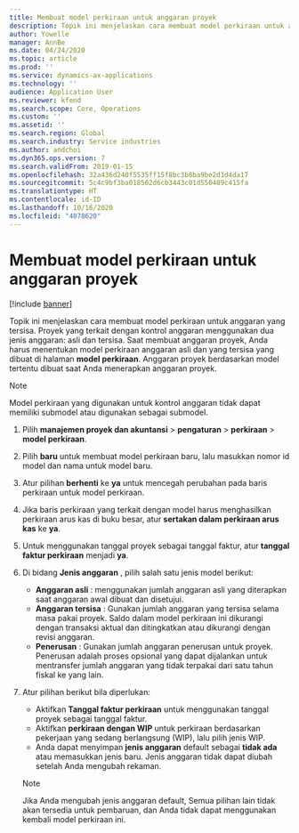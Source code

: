 ```yaml
---
title: Membuat model perkiraan untuk anggaran proyek
description: Topik ini menjelaskan cara membuat model perkiraan untuk anggaran yang tersisa.
author: Yowelle
manager: AnnBe
ms.date: 04/24/2020
ms.topic: article
ms.prod: ''
ms.service: dynamics-ax-applications
ms.technology: ''
audience: Application User
ms.reviewer: kfend
ms.search.scope: Core, Operations
ms.custom: ''
ms.assetid: ''
ms.search.region: Global
ms.search.industry: Service industries
ms.author: andchoi
ms.dyn365.ops.version: 7
ms.search.validFrom: 2019-01-15
ms.openlocfilehash: 32a436d240f5535ff15f8bc3b8ba9be2d1d4da17
ms.sourcegitcommit: 5c4c9bf3ba018562d6cb3443c01d550489c415fa
ms.translationtype: HT
ms.contentlocale: id-ID
ms.lasthandoff: 10/16/2020
ms.locfileid: "4078620"
---
```

# <a name="create-forecast-models-for-project-budgets"></a>Membuat model perkiraan untuk anggaran proyek 

[!include [banner](../includes/banner.md)]

Topik ini menjelaskan cara membuat model perkiraan untuk anggaran yang tersisa. Proyek yang terkait dengan kontrol anggaran menggunakan dua jenis anggaran: asli dan tersisa. Saat membuat anggaran proyek, Anda harus menentukan model perkiraan anggaran asli dan yang tersisa yang dibuat di halaman **model perkiraan**. Anggaran proyek berdasarkan model tertentu dibuat saat Anda menerapkan anggaran proyek.

> [!NOTE]
> Model perkiraan yang digunakan untuk kontrol anggaran tidak dapat memiliki submodel atau digunakan sebagai submodel.

1. Pilih **manajemen proyek dan akuntansi** > **pengaturan** > **perkiraan**  > **model perkiraan**.
2. Pilih **baru** untuk membuat model perkiraan baru, lalu masukkan nomor id model dan nama untuk model baru. 
3. Atur pilihan **berhenti** ke **ya** untuk mencegah perubahan pada baris perkiraan untuk model perkiraan. 
4. Jika baris perkiraan yang terkait dengan model harus menghasilkan perkiraan arus kas di buku besar, atur **sertakan dalam perkiraan arus kas** ke **ya**. 
5. Untuk menggunakan tanggal proyek sebagai tanggal faktur, atur **tanggal faktur perkiraan** menjadi **ya**. 
6. Di bidang **Jenis anggaran** , pilih salah satu jenis model berikut:

   - **Anggaran asli** : menggunakan jumlah anggaran asli yang diterapkan saat anggaran awal dibuat dan disetujui.
   - **Anggaran tersisa** : Gunakan jumlah anggaran yang tersisa selama masa pakai proyek. Saldo dalam model perkiraan ini dikurangi dengan transaksi aktual dan ditingkatkan atau dikurangi dengan revisi anggaran.
   - **Penerusan** : Gunakan jumlah anggaran penerusan untuk proyek. Penerusan adalah proses opsional yang dapat dijalankan untuk mentransfer jumlah anggaran yang tidak terpakai dari satu tahun fiskal ke yang lain.

7. Atur pilihan berikut bila diperlukan:

   - Aktifkan **Tanggal faktur perkiraan** untuk menggunakan tanggal proyek sebagai tanggal faktur.
   - Aktifkan **perkiraan dengan WIP** untuk perkiraan berdasarkan pekerjaan yang sedang berlangsung (WIP), lalu pilih jenis WIP. 
   - Anda dapat menyimpan **jenis anggaran** default sebagai **tidak ada** atau memasukkan jenis baru. Jenis anggaran tidak dapat diubah setelah Anda mengubah rekaman.     
    > [!NOTE]
    > Jika Anda mengubah jenis anggaran default, Semua pilihan lain tidak akan tersedia untuk pembaruan, dan Anda tidak dapat menggunakan kembali model perkiraan ini. 
   


 

